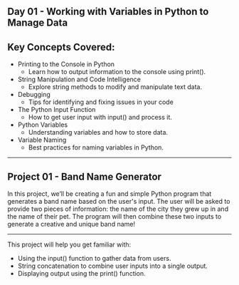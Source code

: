 ## Day 01 - Working with Variables in Python to Manage Data

## Key Concepts Covered:
- Printing to the Console in Python
    - Learn how to output information to the console using print().
- String Manipulation and Code Intelligence
  - Explore string methods to modify and manipulate text data.
- Debugging
  - Tips for identifying and fixing issues in your code
- The Python Input Function
  - How to get user input with input() and process it.
- Python Variables
  - Understanding variables and how to store data.
- Variable Naming
  - Best practices for naming variables in Python.

---

## Project 01 - Band Name Generator
In this project, we’ll be creating a fun and simple Python program that generates a band name based on the user's input. The user will be asked to provide two pieces of information: the name of the city they grew up in and the name of their pet. The program will then combine these two inputs to generate a creative and unique band name!

---

This project will help you get familiar with:
- Using the input() function to gather data from users.
- String concatenation to combine user inputs into a single output.
- Displaying output using the print() function.

